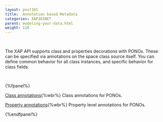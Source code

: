 ```yaml
---
layout: post101
title:  Annotation based Metadata
categories: XAP101NET
parent: modeling-your-data.html
weight: 110
---
```


<br>

The XAP API supports class  and properties decorations with PONOs. These can be specified via annotations on the space class source itself. You can define common behavior for all class instances, and specific behavior for class fields.

<br>

{%fpanel%}

[Class annotations](./pono-class-annotations.html){%wbr%}
Class annotations for PONOs.

[Property annotations](./pono-attribute-annotations.html){%wbr%}
Property level annotations for PONOs.

{%endfpanel%}